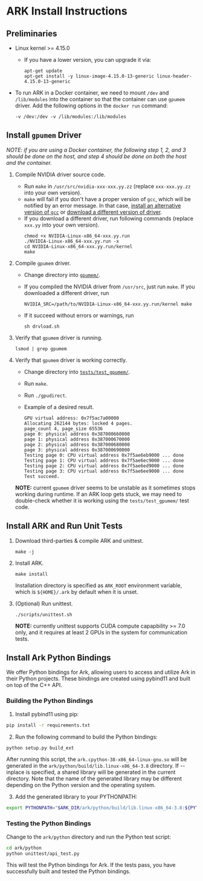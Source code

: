 # ARK Install Instructions

## Preliminaries

* Linux kernel >= 4.15.0

    - If you have a lower version, you can upgrade it via:
        ```
        apt-get update
        apt-get install -y linux-image-4.15.0-13-generic linux-header-4.15.0-13-generic
        ```

* To run ARK in a Docker container, we need to mount `/dev` and `/lib/modules` into the container so that the container can use `gpumem` driver. Add the following options in the `docker run` command:
    ```
    -v /dev:/dev -v /lib/modules:/lib/modules
    ```

## Install `gpumem` Driver

*NOTE: if you are using a Docker container, the following step 1, 2, and 3 should be done on the host, and step 4 should be done on both the host and the container.*

1. Compile NVIDIA driver source code.

    - Run `make` in `/usr/src/nvidia-xxx-xxx.yy.zz` (replace `xxx-xxx.yy.zz` into your own version).
    - `make` will fail if you don't have a proper version of `gcc`, which will be notified by an error message. In that case, [install an alternative version of `gcc`](https://github.com/chhwang/devel-note/wiki/Building-GCC-from-source) or [download a different version of driver](https://www.nvidia.com/en-us/drivers/unix/).
    - If you download a different driver, run following commands (replace `xxx.yy` into your own version).
        ```
        chmod +x NVIDIA-Linux-x86_64-xxx.yy.run
        ./NVIDIA-Linux-x86_64-xxx.yy.run -x
        cd NVIDIA-Linux-x86_64-xxx.yy.run/kernel
        make
        ```

2. Compile `gpumem` driver.

    - Change directory into [`gpumem/`](gpumem).
    - If you compiled the NVIDIA driver from `/usr/src`, just run `make`. If you downloaded a different driver, run
    
        ```NVIDIA_SRC=/path/to/NVIDIA-Linux-x86_64-xxx.yy.run/kernel make```
    - If it succeed without errors or warnings, run
    
        ```sh drvload.sh```

3. Verify that `gpumem` driver is running.

    ```lsmod | grep gpumem```

4. Verify that `gpumem` driver is working correctly.

    - Change directory into [`tests/test_gpumem/`](tests/test_gpumem).
    - Run `make`.
    - Run `./gpudirect`.
    - Example of a desired result.
    
        ```
        GPU virtual address: 0x7f5ac7a00000
        Allocating 262144 bytes: locked 4 pages.
        page_count 4, page_size 65536
        page 0: physical address 0x387000660000
        page 1: physical address 0x387000670000
        page 2: physical address 0x387000680000
        page 3: physical address 0x387000690000
        Testing page 0: CPU virtual address 0x7f5ae6eb9000 ... done          
        Testing page 1: CPU virtual address 0x7f5ae6ec9000 ... done          
        Testing page 2: CPU virtual address 0x7f5ae6ed9000 ... done          
        Testing page 3: CPU virtual address 0x7f5ae6ee9000 ... done          
        Test succeed.
        ```

    **NOTE:** current `gpumem` driver seems to be unstable as it sometimes stops working during runtime. If an ARK loop gets stuck, we may need to double-check whether it is working using the `tests/test_gpumem/` test code.

## Install ARK and Run Unit Tests

1. Download third-parties & compile ARK and unittest.

    ```make -j```

2. Install ARK.

    ```make install```

    Installation directory is specified as `ARK_ROOT` environment variable,
    which is `${HOME}/.ark` by default when it is unset.

3. (Optional) Run unittest.

    ```./scripts/unittest.sh```

    **NOTE:** currently unittest supports CUDA compute capapbility >= 7.0 only,
    and it requires at least 2 GPUs in the system for communication tests.


## Install Ark Python Bindings  
  
We offer Python bindings for Ark, allowing users to access and utilize Ark in their Python projects. These bindings are created using pybind11 and built on top of the C++ API.
  
### Building the Python Bindings  
1. Install pybind11 using pip:  

```bash
pip install -r requirements.txt
```

2. Run the following command to build the Python bindings:  

```bash
python setup.py build_ext
```

After running this script, the `ark.cpython-38-x86_64-linux-gnu.so` will be generated in the `ark/python/build/lib.linux-x86_64-3.8` directory. If --inplace is specified, a shared library will be generated in the current directory. Note that the name of the generated library may be different depending on the Python version and the operating system.
  
3. Add the generated library to your PYTHONPATH:  

```bash
export PYTHONPATH="$ARK_DIR/ark/python/build/lib.linux-x86_64-3.8:${PYTHONPATH}"
```
  
### Testing the Python Bindings  
  
Change to the `ark/python` directory and run the Python test script:  

```bash
cd ark/python
python unittest/api_test.py
```

This will test the Python bindings for Ark. If the tests pass, you have successfully built and tested the Python bindings.  

